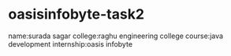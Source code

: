 # oasisinfobyte-task2
name:surada sagar
college:raghu engineering college
course:java development 
internship:oasis infobyte
